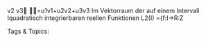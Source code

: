 v2
v3
=u1v1+u2v2+u3v3
Im Vektorraum der auf einem Intervall Iquadratisch integrierbaren reellen Funktionen
L2(I) ={f:I→R:Z

   Tags & Topics:
   